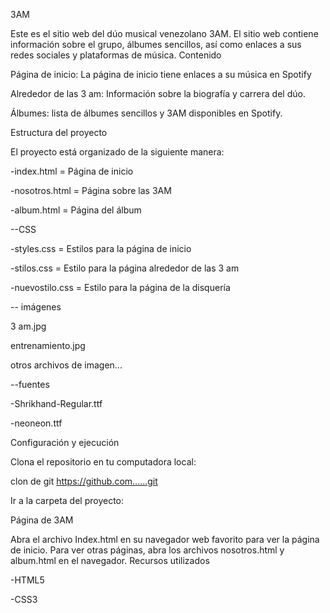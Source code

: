 3AM

Este es el sitio web del dúo musical venezolano 3AM. El sitio web contiene información sobre el grupo, álbumes sencillos, así como enlaces a sus redes sociales y plataformas de música. Contenido

Página de inicio: La página de inicio tiene enlaces a su música en Spotify

Alrededor de las 3 am: Información sobre la biografía y carrera del dúo.

Álbumes: lista de álbumes sencillos y 3AM disponibles en Spotify.

Estructura del proyecto

El proyecto está organizado de la siguiente manera:

-index.html = Página de inicio

-nosotros.html = Página sobre las 3AM

-album.html = Página del álbum

--CSS

-styles.css = Estilos para la página de inicio

-stilos.css = Estilo para la página alrededor de las 3 am

-nuevostilo.css = Estilo para la página de la disquería

-- imágenes

3 am.jpg

entrenamiento.jpg

otros archivos de imagen...

--fuentes

-Shrikhand-Regular.ttf

-neoneon.ttf

Configuración y ejecución

Clona el repositorio en tu computadora local:

clon de git https://github.com......git

Ir a la carpeta del proyecto:

Página de 3AM

Abra el archivo Index.html en su navegador web favorito para ver la página de inicio.
Para ver otras páginas, abra los archivos nosotros.html y album.html en el navegador.
Recursos utilizados

-HTML5

-CSS3
